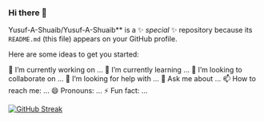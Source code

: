 ### Hi there 👋



Yusuf-A-Shuaib/Yusuf-A-Shuaib** is a ✨ _special_ ✨ repository because its `README.md` (this file) appears on your GitHub profile.

Here are some ideas to get you started:

🔭 I’m currently working on ...
🌱 I’m currently learning ...
👯 I’m looking to collaborate on ...
🤔 I’m looking for help with ...
💬 Ask me about ...
📫 How to reach me: ...
😄 Pronouns: ...
⚡ Fun fact: ...










[![GitHub Streak](http://github-readme-streak-stats.herokuapp.com?user=Yusuf-A-Shuaib&theme=algolia&hide_border=true&date_format=M%20j%5B%2C%20Y%5D)](https://git.io/streak-stats)
